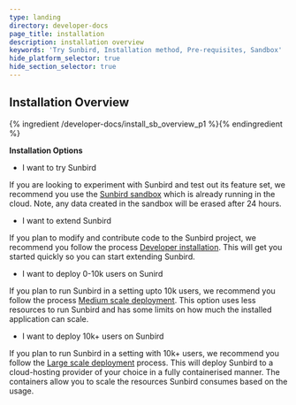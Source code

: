 ```yaml
---
type: landing
directory: developer-docs
page_title: installation
description: installation overview
keywords: 'Try Sunbird, Installation method, Pre-requisites, Sandbox'
hide_platform_selector: true
hide_section_selector: true
---
```


## Installation Overview

{% ingredient /developer-docs/install_sb_overview_p1 %}{% endingredient %}

**Installation Options**

+ I want to try Sunbird

If you are looking to experiment with Sunbird and test out its feature set, we recommend you use the [Sunbird sandbox](https://staging.open-sunbird.org/) which is already running in the cloud. Note, any data created in the sandbox will be erased after 24 hours.
+ I want to extend Sunbird

If you plan to modify and contribute code to the Sunbird project, we recommend you follow the process [Developer installation]( /developer-docs/developer_install ). This will get you started quickly so you can start extending Sunbird.
+ I want to deploy 0-10k users on Sunird

If you plan to run Sunbird in a setting upto 10k users, we recommend you follow the process [Medium scale deployment](/developer-docs/medium_scale_deploy ). This option uses less resources to run Sunbird and has some limits on how much the installed application can scale.
+ I want to deploy 10k+ users on Sunbird

If you plan to run Sunbird in a setting with 10k+ users, we recommend you follow the [Large scale deployment](/developer-docs/large_scale_deploy) process. 
This will deploy Sunbird to a cloud-hosting provider of your choice in a fully containerised manner. The containers allow you to scale the resources Sunbird consumes based on the usage.